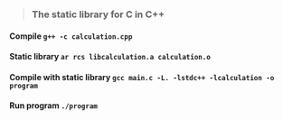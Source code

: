> ### The static library for C in C++
#### Compile `g++ -c calculation.cpp`
#### Static library `ar rcs libcalculation.a calculation.o`
#### Compile with static library `gcc main.c -L. -lstdc++ -lcalculation -o program`
#### Run program `./program`
